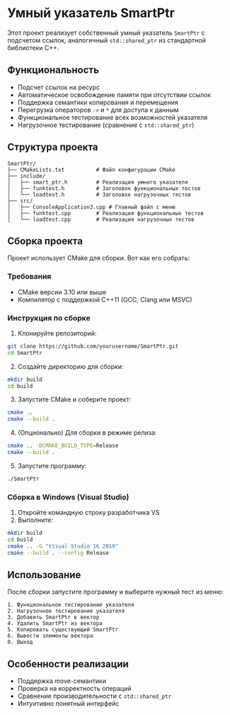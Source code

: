# Умный указатель SmartPtr

Этот проект реализует собственный умный указатель `SmartPtr` с подсчетом ссылок, аналогичный `std::shared_ptr` из стандартной библиотеки C++.

## Функциональность

- Подсчет ссылок на ресурс
- Автоматическое освобождение памяти при отсутствии ссылок
- Поддержка семантики копирования и перемещения
- Перегрузка операторов `->` и `*` для доступа к данным
- Функциональное тестирование всех возможностей указателя
- Нагрузочное тестирование (сравнение с `std::shared_ptr`)

## Структура проекта

```
SmartPtr/
├── CMakeLists.txt          # Файл конфигурации CMake
├── include/
│   ├── smart_ptr.h         # Реализация умного указателя
│   ├── funktest.h          # Заголовок функциональных тестов
│   └── loadtest.h          # Заголовок нагрузочных тестов
├── src/
│   ├── ConsoleApplication3.cpp # Главный файл с меню
│   ├── funktest.cpp        # Реализация функциональных тестов
│   └── loadtest.cpp        # Реализация нагрузочных тестов
```

## Сборка проекта

Проект использует CMake для сборки. Вот как его собрать:

### Требования
- CMake версии 3.10 или выше
- Компилятор с поддержкой C++11 (GCC, Clang или MSVC)

### Инструкция по сборке

1. Клонируйте репозиторий:
```bash
git clone https://github.com/yourusername/SmartPtr.git
cd SmartPtr
```

2. Создайте директорию для сборки:
```bash
mkdir build
cd build
```

3. Запустите CMake и соберите проект:
```bash
cmake ..
cmake --build .
```

4. (Опционально) Для сборки в режиме релиза:
```bash
cmake .. -DCMAKE_BUILD_TYPE=Release
cmake --build .
```

5. Запустите программу:
```bash
./SmartPtr
```

### Сборка в Windows (Visual Studio)

1. Откройте командную строку разработчика VS
2. Выполните:
```bash
mkdir build
cd build
cmake .. -G "Visual Studio 16 2019"
cmake --build . --config Release
```

## Использование

После сборки запустите программу и выберите нужный тест из меню:

```
1. Функциональное тестирование указателя
2. Нагрузочное тестирование указателя
3. Добавить SmartPtr в вектор
4. Удалить SmartPtr из вектора
5. Копировать существующий SmartPtr
6. Вывести элементы вектора
0. Выход
```

## Особенности реализации

- Поддержка move-семантики
- Проверка на корректность операций
- Сравнение производительности с `std::shared_ptr`
- Интуитивно понятный интерфейс
